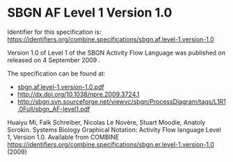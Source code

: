 # SBGN AF Level 1 Version 1.0
Identifier for this specification is: https://identifiers.org/combine.specifications/sbgn.af.level-1.version-1.0

Version 1.0 of Level 1 of the SBGN Activity Flow Language was published on released on 4 September 2009 .

The specification can be found at:

* [sbgn.af.level-1.version-1.0.pdf](./files/sbgn.af.level-1.version-1.0.pdf)
* http://dx.doi.org/10.1038/npre.2009.3724.1
* http://sbgn.svn.sourceforge.net/viewvc/sbgn/ProcessDiagram/tags/L1R1.0Full/sbgn_AF-level1.pdf

Huaiyu Mi, Falk Schreiber, Nicolas Le Novère, Stuart Moodie, Anatoly Sorokin. Systems Biology Graphical Notation: Activity Flow language Level 1, Version 1.0. Available from COMBINE https://identifiers.org/combine.specifications/sbgn.er.level-1.version-1.0 (2009)